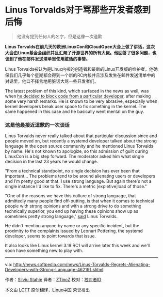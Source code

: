 Linus Torvalds对于骂那些开发者感到后悔
================================================================================
> 他没有提到任何人的名字，但是这像一次道歉

**Linus Torvalds在前几天的欧洲LinuxCon和CloudOpen大会上做了讲话，这次大会由Linux基金会组织并且汇聚了开源世界的所有大佬。他回答了很多问题，也谈到了他在邮件发送清单里使用脏话的事情。**

Linus Torvalds被认为是Linux内核的创造者和最新的Linux开发版的维护者。他确保我们几乎每个星期都会得到一个新的RC内核并且涉及发生在邮件发送清单中的对话里，他口不择言地用脏话大骂一些开发者们。

The latest problem of this kind, which surfaced in the news as well, was when [he decided to block code from a particular developer][1], after making some very harsh remarks. He is known to be very abrasive, especially when kernel developers break user space to fix something in the kernel. The same happened in this case and he basically went mental on the guy.

### 这是他最接近道歉的一次谈话 ###

Linus Torvalds never really talked about that particular discussion since and people moved on, but recently a systemd developer talked about the strong language in the open source community and he mentioned Linus Torvalds by name. He's not known to apologize, so this admission of guilt during LinuxCon is a big step forward. The moderator asked him what single decision in the last 23 years he would change.

"From a technical standpoint, no single decision has ever been that important... The problems tend to be around alienating users or developers and I'm pretty good at that. I use strong language. But again there's not a single instance I'd like to fix. There's a metric [expletive]load of those."

"One of the reasons we have this culture of strong language, that admittedly many people find off-putting, is that when it comes to technical people with strong opinions and with a strong drive to do something technically superior, you end up having these opinions show up as sometimes pretty strong language," [said][2] Linus Torvalds.

He didn't mention anyone by name or any specific incident, but the proximity to the complaints issued by Leonart Pottering, the systemd developer, seems to point towards that issue.

It also looks like Linux kernel 3.18 RC1 will arrive later this week and we'll soon have something new to play with. 

--------------------------------------------------------------------------------

via: http://news.softpedia.com/news/Linus-Torvalds-Regrets-Alienating-Developers-with-Strong-Language-462191.shtml

作者：[Silviu Stahie][a]
译者：[ZTinoZ](https://github.com/ZTinoZ)
校对：[校对者ID](https://github.com/校对者ID)

本文由 [LCTT](https://github.com/LCTT/TranslateProject) 原创翻译，[Linux中国](http://linux.cn/) 荣誉推出

[a]:http://news.softpedia.com/editors/browse/silviu-stahie
[1]:http://news.softpedia.com/news/Linus-Torvalds-Block-All-Code-from-Systemd-Developer-for-the-Linux-Kernel-435714.shtml
[2]:http://www.linux.com/news/featured-blogs/200-libby-clark/791788-linus-torvalds-best-quotes-from-linuxcon-europe-2014
